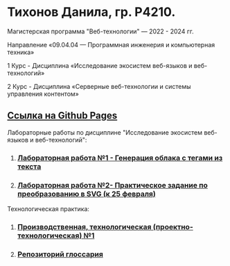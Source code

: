 # Тихонов Данила, гр. Р4210.
Магистерская программа "Веб-технологии" — 2022 - 2024 гг.  

Направление «09.04.04 — Программная инженерия и компьютерная техника» 

1 Курс - Дисциплина «Исследование экосистем веб-языков и веб-технологий» 

2 Курс - Дисциплина «Серверные веб-технологии и системы управления контентом» 

## [Ссылка на Github Pages](https://TikhonovDanila.github.io/itmo_laboratory_work/)
Лабораторные работы по дисциплине "Исследование экосистем веб-языков и веб-технологий":
1. ### [Лабораторная работа №1 - Генерация облака с тегами из текста](https://TikhonovDanila.github.io/itmo_laboratory_work/2022_01dec/)
2. ### [Лабораторная работа №2- Практическое задание по преобразованию в SVG (к 25 февраля)](https://TikhonovDanila.github.io/itmo_laboratory_work/2023_25feb/)
Технологическая практика:
1. ### [Производственная, технологическая (проектно-технологическая) №1](https://TikhonovDanila.github.io/itmo_laboratory_work/2023_dec/)
2. ### [Репозиторий глоссария](https://github.com/TikhonovDanila/web_dictionary/tree/main)